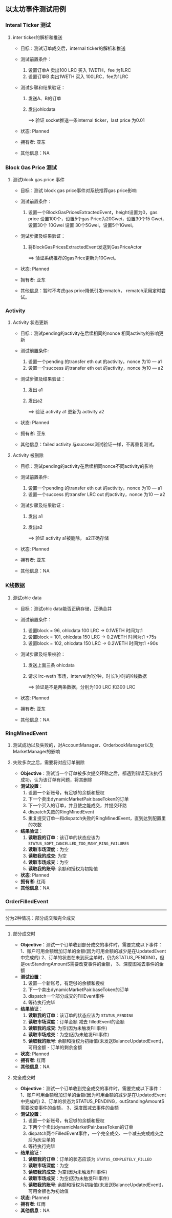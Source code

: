 ## 以太坊事件测试用例

### Interal Ticker 测试

1. inter ticker的解析和推送

   - 目标：测试订单成交后，internal ticker的解析和推送

   - 测试前置条件：

     1. 设置订单A 卖出100 LRC 买入 1WETH，fee 为1LRC
     2. 设置订单B 卖出1WETH 买入 100LRC，fee为1LRC

   - 测试步骤和结果验证：

     1. 发送A、B的订单

     2. 发出ohlcdata

        ==>  验证 socket推送一条internal ticker，last price 为0.01

   - 状态: Planned

   - 拥有者: 亚东

   - 其他信息：NA

### Block Gas Price 测试

1. 测试block gas price 事件

   - 目标：测试 block gas price事件对系统推荐gas price影响

   - 测试前置条件：

     1. 设置一个BlockGasPricesExtractedEvent，height设置为0，gas price 设置100个，设置5个gas Price为20Gwei，设置30个15 Gwei，设置30个 10Gwei 设置 30个5Gwei，设置5个1Gwei。

   - 测试步骤及结果验证：

     1. 将BlockGasPricesExtractedEvent发送到GasPriceActor 

        ==> 验证系统推荐的gasPrice更新为10Gwei。

   - 状态: Planned

   - 拥有者: 亚东

   - 其他信息：暂时不考虑gas price降低引发rematch， rematch采用定时尝试。

### Activity 

1. Activity 状态更新

   - 目标：测试pending的activity在后续相同的nonce 相同activity的影响更新

   - 测试前置条件:

     1. 设置一个pending 的transfer eth out 的activity，nonce 为10 — a1
     2. 设置一个success 的transfer eth out 的activity，nonce 为10  — a2

   - 测试步骤及结果验证：

     1. 发出 a1

     2. 发出a2

        ==> 验证 activity a1 更新为 activity a2

   - 状态: Planned

   - 拥有者: 亚东

   - 其他信息：failed activity 与success测试验证一样，不再重复测试。

2. Activity 被删除

   - 目标：测试pending的activity在后续相同nonce不同activity的影响

   - 测试前置条件:

     1. 设置一个pending 的transfer eth out 的activity，nonce 为10  —  a1
     2. 设置一个success 的transfer LRC out 的activity，nonce 为10  —  a2

   - 测试步骤及结果验证：

     1. 发出 a1

     2. 发出a2

        ==> 验证 activity a1被删除， a2正确存储

   - 状态: Planned

   - 拥有者: 亚东

   - 其他信息：NA

### K线数据

1. 测试ohlc data 

   - 目标：测试ohlc data能否正确存储，正确合并

   - 测试前置条件：

     1. 设置block = 96,  ohlcdata 100 LRC -> 0.1WETH  时间为t1
     2. 设置block = 101,  ohlcdata 150 LRC -> 0.2WETH  时间为t1 +75s
     3. 设置block = 102,  ohlcdata 150 LRC -> 0.2WETH  时间为t1 +90s

   - 测试步骤及结果校验：

     1. 发送上面三条 ohlcdata

     2. 请求 lrc-weth 市场，interval为1分钟，时长1小时的K线数据

        ==> 验证是不是两条数据，分别为100 LRC 和300 LRC

   - 状态: Planned

   - 拥有者: 亚东

   - 其他信息：NA


### RingMinedEvent

1. 测试成功以及失败的，对AccountManager、OrderbookManager以及MarketManager的影响

1. 失败多次之后，需要将对应订单删除
    - **Objective**：测试当一个订单被多次提交环路之后，都遇到错误无法执行成功，认为该订单有问题，将其删除
    - **测试设置**：
        1. 设置一个新账号，有足够的余额和授权
        1. 下一个卖出dynamicMarketPair.baseToken的订单
        1. 下一个买入的订单，并且使之能成交，并提交环路
        1. dispatch失败的RingMinedEvent
        1. 重复提交订单一和dispatch失败的RingMinedEvent，直到达到配置里的次数
    - **结果验证**：
        1. **读取我的订单**：该订单的状态应该为 `STATUS_SOFT_CANCELLED_TOO_MANY_RING_FAILURES`
        1. **读取市场深度**：为空
        1. **读取我的成交**: 为空
        1. **读取市场成交**：为空
        1. **读取我的账号**: 余额和授权为初始值
    - **状态**: Planned
    - **拥有者**: 红雨
    - **其他信息**：NA
    

### OrderFilledEvent
--- 
分为2种情况：部分成交和完全成交

---    
1. 部分成交时
    - **Objective**：测试一个订单收到部分成交的事件时，需要完成以下事件：
                1、账户可用金额增加订单的金额(因为可用金额的减少是在UpdatedEvent中完成的)
                2、订单的状态在未到灰尘单时，仍为STATUS_PENDING，但是outStandingAmountS需要改变事件的金额，
                3、深度图减去事件的金额
    - **测试设置**：
        1. 设置一个新账号，有足够的余额和授权
        1. 下一个卖出dynamicMarketPair.baseToken的订单
        1. dispatch一个部分成交的FillEvent事件
        1. 等待执行完毕
    - **结果验证**：
        1. **读取我的订单**：该订单的状态应该为 `STATUS_PENDING`
        1. **读取市场深度**：订单金额 减去 filledEvent的金额
        1. **读取我的成交**: 为空(因为未触发Fill事件)
        1. **读取市场成交**：为空(因为未触发Fill事件)
        1. **读取我的账号**: 余额和授权为初始值(未发送BalanceUpdatedEvent)，可用金额 - 订单的剩余金额
    - **状态**: Planned
    - **拥有者**: 红雨
    - **其他信息**：NA
    
1. 完全成交时
    - **Objective**：测试一个订单收到完全成交的事件时，需要完成以下事件：
                1、账户可用金额增加订单的金额(因为可用金额的减少是在UpdatedEvent中完成的)
                2、订单的状态为STATUS_PENDING，outStandingAmountS需要改变事件的金额，
                3、深度图减去事件的金额
    - **测试设置**：
        1. 设置一个新账号，有足够的余额和授权
        1. 下两个个卖出dynamicMarketPair.baseToken的订单
        1. dispatch两个FilledEvent事件，一个完全成交、一个减去完成成交之后为灰尘单的
        1. 等待执行完毕
    - **结果验证**：
        1. **读取我的订单**：订单的状态应该为 `STATUS_COMPLETELY_FILLED`
        1. **读取市场深度**：为空
        1. **读取我的成交**: 为空(因为未触发Fill事件)
        1. **读取市场成交**：为空(因为未触发Fill事件)
        1. **读取我的账号**: 余额和授权为初始值(未发送BalanceUpdatedEvent)，可用金额也为初始值
    - **状态**: Planned
    - **拥有者**: 红雨
    - **其他信息**：NA